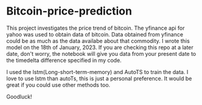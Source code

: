 # Bitcoin-price-prediction

This project investigates the price trend of bitcoin. The yfinance api for yahoo was used to obtain data of bitcoin. Data obtained from yfinance could be as much as the data availabe
about that commodity. I wrote this model on the 18th of January, 2023. If you are checking this repo at a later date, don't worry, the notebook will give you data from your 
present date to the timedelta difference specified in my code.

I used the lstm(Long-short-term-memory) and AutoTS to train the data. I love to use lstm than autoTs, this is just a personal preference. It would be great if you could 
use other methods too. 

Goodluck!
